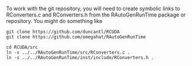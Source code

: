 

To work with the git repository, you will need to create symbolic
links to RConverters.c and RConverters.h from the RAutoGenRunTime
package or repository.
You might do something like

```shell
git clone https://github.com/duncantl/RCUDA
git clone https://github.com/omegahat/RAutoGenRunTime

cd RCUDA/src
ln -s ../../RAutoGenRunTime/src/RConverters.c .
ln -s ../../RAutoGenRunTime/inst/include/RConverters.h .
```

